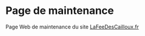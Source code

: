 # Page de maintenance
Page Web de maintenance du site [LaFeeDesCailloux.fr](https://lafeedescailloux.fr)